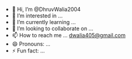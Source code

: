 - 👋 Hi, I’m @DhruvWalia2004
- 👀 I’m interested in ...
- 🌱 I’m currently learning ...
- 💞️ I’m looking to collaborate on ...
- 📫 How to reach me ... dwalia405@gmail.com
- 😄 Pronouns: ...
- ⚡ Fun fact: ...

<!---
DhruvWalia2004/DhruvWalia2004 is a ✨ special ✨ repository because its `README.md` (this file) appears on your GitHub profile.
You can click the Preview link to take a look at your changes.
--->
